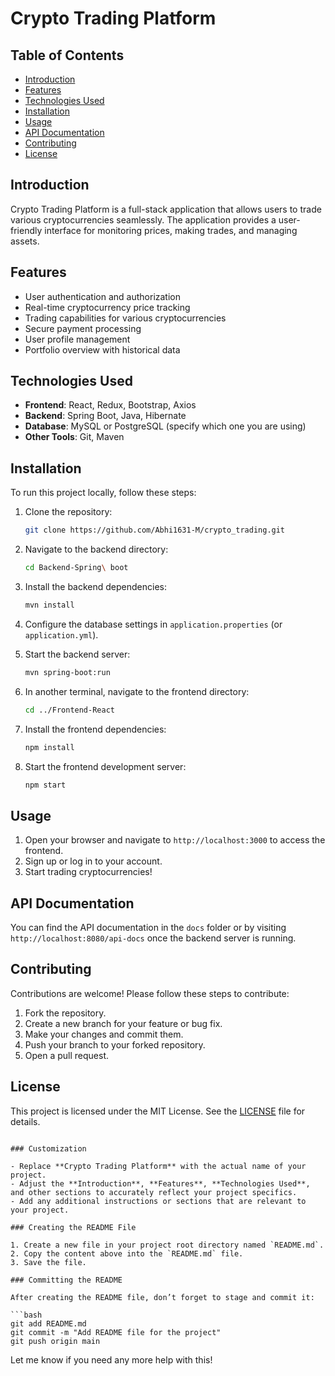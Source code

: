 
# Crypto Trading Platform

## Table of Contents
- [Introduction](#introduction)
- [Features](#features)
- [Technologies Used](#technologies-used)
- [Installation](#installation)
- [Usage](#usage)
- [API Documentation](#api-documentation)
- [Contributing](#contributing)
- [License](#license)

## Introduction

Crypto Trading Platform is a full-stack application that allows users to trade various cryptocurrencies seamlessly. The application provides a user-friendly interface for monitoring prices, making trades, and managing assets.

## Features

- User authentication and authorization
- Real-time cryptocurrency price tracking
- Trading capabilities for various cryptocurrencies
- Secure payment processing
- User profile management
- Portfolio overview with historical data

## Technologies Used

- **Frontend**: React, Redux, Bootstrap, Axios
- **Backend**: Spring Boot, Java, Hibernate
- **Database**: MySQL or PostgreSQL (specify which one you are using)
- **Other Tools**: Git, Maven

## Installation

To run this project locally, follow these steps:

1. Clone the repository:

   ```bash
   git clone https://github.com/Abhi1631-M/crypto_trading.git
   ```

2. Navigate to the backend directory:

   ```bash
   cd Backend-Spring\ boot
   ```

3. Install the backend dependencies:

   ```bash
   mvn install
   ```

4. Configure the database settings in `application.properties` (or `application.yml`).

5. Start the backend server:

   ```bash
   mvn spring-boot:run
   ```

6. In another terminal, navigate to the frontend directory:

   ```bash
   cd ../Frontend-React
   ```

7. Install the frontend dependencies:

   ```bash
   npm install
   ```

8. Start the frontend development server:

   ```bash
   npm start
   ```

## Usage

1. Open your browser and navigate to `http://localhost:3000` to access the frontend.
2. Sign up or log in to your account.
3. Start trading cryptocurrencies!

## API Documentation

You can find the API documentation in the `docs` folder or by visiting `http://localhost:8080/api-docs` once the backend server is running.

## Contributing

Contributions are welcome! Please follow these steps to contribute:

1. Fork the repository.
2. Create a new branch for your feature or bug fix.
3. Make your changes and commit them.
4. Push your branch to your forked repository.
5. Open a pull request.

## License

This project is licensed under the MIT License. See the [LICENSE](LICENSE) file for details.
```

### Customization

- Replace **Crypto Trading Platform** with the actual name of your project.
- Adjust the **Introduction**, **Features**, **Technologies Used**, and other sections to accurately reflect your project specifics.
- Add any additional instructions or sections that are relevant to your project.

### Creating the README File

1. Create a new file in your project root directory named `README.md`.
2. Copy the content above into the `README.md` file.
3. Save the file.

### Committing the README

After creating the README file, don’t forget to stage and commit it:

```bash
git add README.md
git commit -m "Add README file for the project"
git push origin main
```

Let me know if you need any more help with this!
